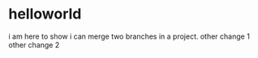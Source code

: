 # helloworld
i am here to show i can merge two branches in a project.
other change 1
other change 2
